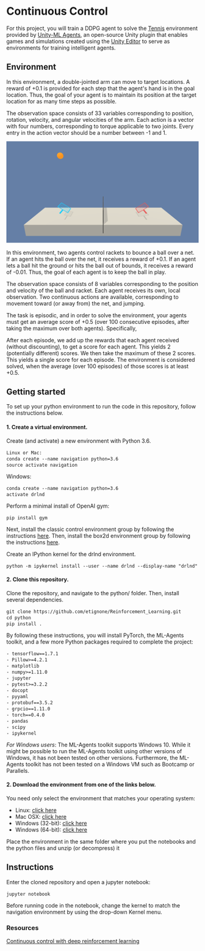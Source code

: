 # Continuous Control

For this project, you will train a DDPG agent to solve the [Tennis](https://github.com/Unity-Technologies/ml-agents/blob/master/docs/Learning-Environment-Examples.md#tennis) environment provided by [Unity-ML Agents](https://github.com/Unity-Technologies/ml-agents), an open-source Unity plugin that enables games and simulations created using the [Unity Editor](https://unity3d.com/) to serve as environments for training intelligent agents. 

## Environment

In this environment, a double-jointed arm can move to target locations. A reward of +0.1 is provided for each step that the agent's hand is in the goal location. Thus, the goal of your agent is to maintain its position at the target location for as many time steps as possible.

The observation space consists of 33 variables corresponding to position, rotation, velocity, and angular velocities of the arm. Each action is a vector with four numbers, corresponding to torque applicable to two joints. Every entry in the action vector should be a number between -1 and 1.

<center>
    
![ALt text](images/tennis.png)

</center>

In this environment, two agents control rackets to bounce a ball over a net. If an agent hits the ball over the net, it receives a reward of +0.1. If an agent lets a ball hit the ground or hits the ball out of bounds, it receives a reward of -0.01. Thus, the goal of each agent is to keep the ball in play.

The observation space consists of 8 variables corresponding to the position and velocity of the ball and racket. Each agent receives its own, local observation. Two continuous actions are available, corresponding to movement toward (or away from) the net, and jumping.

The task is episodic, and in order to solve the environment, your agents must get an average score of +0.5 (over 100 consecutive episodes, after taking the maximum over both agents). Specifically,

After each episode, we add up the rewards that each agent received (without discounting), to get a score for each agent. This yields 2 (potentially different) scores. We then take the maximum of these 2 scores.
This yields a single score for each episode.
The environment is considered solved, when the average (over 100 episodes) of those scores is at least +0.5.

## Getting started

To set up your python environment to run the code in this repository, follow the instructions below.

#### 1. Create a virtual environment. 

Create (and activate) a new environment with Python 3.6.

    Linux or Mac:
    conda create --name navigation python=3.6
    source activate navigation

Windows:

    conda create --name navigation python=3.6 
    activate drlnd
    
Perform a minimal install of OpenAI gym:

    pip install gym

Next, install the classic control environment group by following the instructions [here](https://github.com/openai/gym#classic-control).
Then, install the box2d environment group by following the instructions [here](https://github.com/openai/gym#box2d).

Create an IPython kernel for the drlnd environment.

    python -m ipykernel install --user --name drlnd --display-name "drlnd"

#### 2. Clone this repository. 

Clone the repository, and navigate to the python/ folder. Then, install several dependencies.

    git clone https://github.com/etignone/Reinforcement_Learning.git
    cd python
    pip install .

By following these instructions, you will install PyTorch, the ML-Agents toolkit, and a few more Python packages required to complete the project:

    - tensorflow==1.7.1
    - Pillow>=4.2.1
    - matplotlib
    - numpy>=1.11.0
    - jupyter
    - pytest>=3.2.2
    - docopt
    - pyyaml
    - protobuf==3.5.2
    - grpcio==1.11.0
    - torch==0.4.0
    - pandas
    - scipy
    - ipykernel

*For Windows users*: The ML-Agents toolkit supports Windows 10. While it might be possible to run the ML-Agents toolkit using other
versions of Windows, it has not been tested on other versions. Furthermore, the ML-Agents toolkit has not been tested on a               Windows VM such as Bootcamp or Parallels.

#### 2. Download the environment from one of the links below.  

You need only select the environment that matches your operating system:

- Linux: [click here](https://s3-us-west-1.amazonaws.com/udacity-drlnd/P2/Reacher/Reacher_Linux.zip)
- Mac OSX: [click here](https://s3-us-west-1.amazonaws.com/udacity-drlnd/P2/Reacher/Reacher.app.zip)
- Windows (32-bit): [click here](https://s3-us-west-1.amazonaws.com/udacity-drlnd/P2/Reacher/Reacher_Windows_x86.zip)
- Windows (64-bit): [click here](https://s3-us-west-1.amazonaws.com/udacity-drlnd/P2/Reacher/Reacher_Windows_x86_64.zip)

Place the environment in the same folder where you put the notebooks and the python files and unzip (or decompress) it

## Instructions

Enter the cloned repository and open a jupyter notebook:

    jupyter notebook
    
Before running code in the notebook, change the kernel to match the navigation environment by using the drop-down Kernel menu.

### Resources

[Continuous control with deep reinforcement learning](https://arxiv.org/abs/1509.02971)
